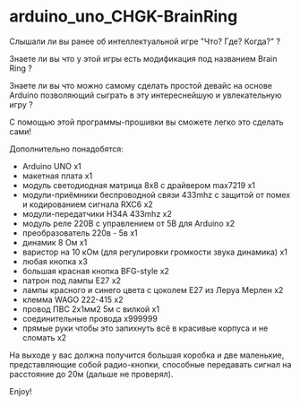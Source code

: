 # arduino_uno_CHGK-BrainRing

Слышали ли вы ранее об интеллектуальной игре "Что? Где? Когда?" ?

Знаете ли вы что у этой игры есть модификация под названием Brain Ring ?

Знаете ли вы что можно самому сделать простой девайс на основе Arduino позволяющий сыграть в эту интереснейшую и увлекательную игру ?

С помощью этой программы-прошивки вы сможете легко это сделать сами!

Дополнительно понадобятся:
  - Arduino UNO x1
  - макетная плата x1
  - модуль светодиодная матрица 8x8 с драйвером max7219 x1
  - модули-приёмники беспроводной связи 433mhz с защитой от помех и кодированием сигнала RXC6 x2 
  - модули-передатчики H34A 433mhz x2
  - модуль реле 220В с управлением от 5В для Arduino x2
  - преобразователь 220в - 5в x1
  - динамик 8 Ом x1
  - варистор на 10 кОм (для регулировки громкости звука динамика) x1
  - любая кнопка x3
  - большая красная кнопка BFG-style x2
  - патрон под лампы Е27 x2
  - лампы красного и синего цвета с цоколем Е27 из Леруа Мерлен x2
  - клемма WAGO 222-415 x2
  - провод ПВС 2х1мм2 5м с вилкой x1
  - соединительные провода x999999
  - прямые руки чтобы это запихнуть всё в красивые корпуса и не сломать x2

На выходе у вас должна получится большая коробка и две маленькие, представляющие собой радио-кнопки, способные передавать сигнал на расстояние до 20м (дальше не проверял).

Enjoy!
